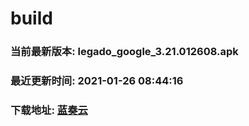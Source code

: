 # build

### 当前最新版本: legado_google_3.21.012608.apk
### 最近更新时间: 2021-01-26 08:44:16
### 下载地址: [蓝奏云](https://wwa.lanzous.com/b0d8bblej)

